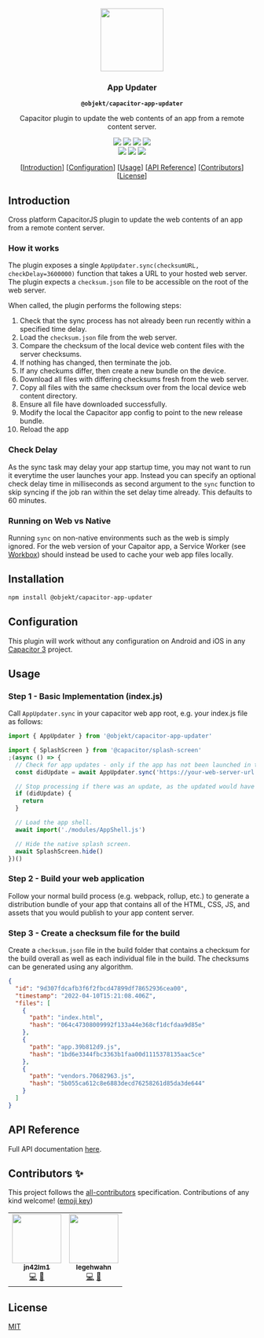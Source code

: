 <p align="center"><br><img src="https://user-images.githubusercontent.com/236501/85893648-1c92e880-b7a8-11ea-926d-95355b8175c7.png" width="128" height="128"/></p>

<h3 align="center">App Updater</h3>
<p align="center"><strong><code>@objekt/capacitor-app-updater</code></strong></p>
<p align="center">Capacitor plugin to update the web contents of an app from a remote content server.</p>

<p align="center">
	<img src="https://img.shields.io/badge/Capacitor%20V3%20Support-yes-green?logo=Capacitor&style=flat-square"/>
	<img src="https://img.shields.io/maintenance/yes/2022?style=flat-square"/>
	<a href="https://github.com/capacitor-community/http/actions?query=workflow%3A%22Test+and+Build+Plugin%22"><img src="https://img.shields.io/github/workflow/status/capacitor-community/http/Test%20and%20Build%20Plugin?style=flat-square"/></a>
	<a href="https://www.npmjs.com/package/@objekt/capacitor-app-updater"><img src="https://img.shields.io/npm/l/@objekt/capacitor-app-updater?style=flat-square"/></a>
	<br>
	<a href="https://www.npmjs.com/package/@objekt/capacitor-app-updater"><img src="https://img.shields.io/npm/dw/@objekt/capacitor-app-updater?style=flat-square"/></a>
	<a href="https://www.npmjs.com/package/@objekt/capacitor-app-updater"><img src="https://img.shields.io/npm/v/@objekt/capacitor-app-updater?style=flat-square"/></a>
	<!-- ALL-CONTRIBUTORS-BADGE:START - Do not remove or modify this section -->
<a href="#contributors-"><img src="https://img.shields.io/badge/all%20contributors-2-orange?style=flat-square" /></a>
<!-- ALL-CONTRIBUTORS-BADGE:END -->
</p>

<p align="center">
	[<a href="#introduction">Introduction</a>]
	[<a href="#configuration">Configuration</a>]
	[<a href="#usage">Usage</a>]
	[<a href="#api-reference">API Reference</a>]
	[<a href="#contributors-">Contributors</a>]
	[<a href="#license">License</a>]
</p>

## Introduction

Cross platform CapacitorJS plugin to update the web contents of an app from a remote content server.

### How it works

The plugin exposes a single `AppUpdater.sync(checksumURL, checkDelay=3600000)` function that takes a URL to your
hosted web server. The plugin expects a `checksum.json` file to be accessible on the root of the web server.

When called, the plugin performs the following steps:

1. Check that the sync process has not already been run recently within a specified time delay.
2. Load the `checksum.json` file from the web server.
3. Compare the checksum of the local device web content files with the server checksums.
4. If nothing has changed, then terminate the job.
5. If any checkums differ, then create a new bundle on the device.
6. Download all files with differing checksums fresh from the web server.
7. Copy all files with the same checksum over from the local device web content directory.
8. Ensure all file have downloaded successfully.
9. Modify the local the Capacitor app config to point to the new release bundle.
10. Reload the app

### Check Delay

As the sync task may delay your app startup time, you may not want to run it everytime the user launches your app.
Instead you can specify an optional check delay time in milliseconds as second argument to the `sync` function to
skip syncing if the job ran within the set delay time already. This defaults to 60 minutes.

### Running on Web vs Native

Running `sync` on non-native environments such as the web is simply ignored. For the web version of your Capaitor
app, a Service Worker (see
[Workbox](https://developer.chrome.com/docs/workbox/)) should instead be used to cache your web app files locally.

## Installation

```bash
npm install @objekt/capacitor-app-updater
```

## Configuration

This plugin will work without any configuration on Android and iOS in any [Capacitor 3](https://capacitorjs.com/) project.

## Usage

### Step 1 - Basic Implementation (index.js)

Call `AppUpdater.sync` in your capacitor web app root, e.g. your index.js file as follows:

```js
import { AppUpdater } from '@objekt/capacitor-app-updater'

import { SplashScreen } from '@capacitor/splash-screen'
;(async () => {
  // Check for app updates - only if the app has not been launched in the last 60 minutes.
  const didUpdate = await AppUpdater.sync('https://your-web-server-url', 1000 * 60 * 60)

  // Stop processing if there was an update, as the updated would have triggered a page reload.
  if (didUpdate) {
    return
  }

  // Load the app shell.
  await import('./modules/AppShell.js')

  // Hide the native splash screen.
  await SplashScreen.hide()
})()
```

### Step 2 - Build your web application

Follow your normal build process (e.g. webpack, rollup, etc.) to generate a distribution bundle of your app that
contains all of the HTML, CSS, JS, and assets that you would publish to your app content server.

### Step 3 - Create a checksum file for the build

Create a `checksum.json` file in the build folder that contains a checksum for the build overall as well as each
individual file in the build. The checksums can be generated using any algorithm.

```json
{
  "id": "9d307fdcafb3f6f2fbcd47899df78652936cea00",
  "timestamp": "2022-04-10T15:21:08.406Z",
  "files": [
    {
      "path": "index.html",
      "hash": "064c47308009992f133a44e368cf1dcfdaa9d85e"
    },
    {
      "path": "app.39b812d9.js",
      "hash": "1bd6e3344fbc3363b1faa00d1115378135aac5ce"
    },
    {
      "path": "vendors.70682963.js",
      "hash": "5b055ca612c8e6883decd76258261d85da3de644"
    }
  ]
}
```

## API Reference

Full API documentation [here](https://objektlabs.github.io/capacitor-app-updater/modules.html).

## Contributors ✨

This project follows the [all-contributors](https://github.com/all-contributors/all-contributors) specification.
Contributions of any kind welcome! ([emoji key](https://allcontributors.org/docs/en/emoji-key))

<!-- ALL-CONTRIBUTORS-LIST:START - Do not remove or modify this section -->
<!-- prettier-ignore-start -->
<!-- markdownlint-disable -->
<table>
  <tr>
    <td align="center"><a href="https://github.com/jn42lm1"><img src="https://avatars2.githubusercontent.com/u/54233338?v=4?s=100" width="100px;" alt=""/><br /><sub><b>jn42lm1</b></sub></a><br /><a href="https://github.com/objektlabs/capacitor-app-updater/commits?author=jn42lm1" title="Code">💻</a> <a href="https://github.com/objektlabs/capacitor-app-updater/commits?author=jn42lm1" title="Documentation">📖</a></td>
    <td align="center"><a href="https://github.com/legehwahn"><img src="https://avatars.githubusercontent.com/u/105986830?v=4?s=100" width="100px;" alt=""/><br /><sub><b>legehwahn</b></sub></a><br /><a href="https://github.com/objektlabs/capacitor-app-updater/commits?author=legehwahn" title="Code">💻</a> <a href="https://github.com/objektlabs/capacitor-app-updater/pulls?q=is%3Apr+reviewed-by%3Alegehwahn" title="Reviewed Pull Requests">👀</a></td>
  </tr>
</table>

<!-- markdownlint-restore -->
<!-- prettier-ignore-end -->

<!-- ALL-CONTRIBUTORS-LIST:END -->

## License

[MIT](LICENSE)
